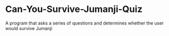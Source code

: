# Can-You-Survive-Jumanji-Quiz
A program that asks a series of questions and determines whether the user would survive Jumanji
